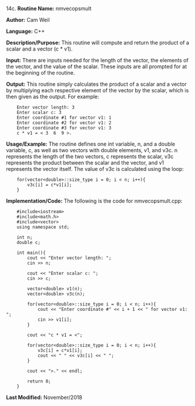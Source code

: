 14c. **Routine Name:**           nmvecopsmult

   **Author:** Cam Weil

   **Language:** C++

   **Description/Purpose:** This routine will compute and return the product of a scalar and a vector (c * v1).
   
   **Input:** There are inputs needed for the length of the vector, the elements of the vector, and the value of the scalar. These inputs are all prompted for at the beginning of the routine.

   **Output:** This routine simply calculates the product of a scalar and a vector by multiplying each respective element of the vector by the scalar, which is then given as the output. For example:
   
        Enter vector length: 3
        Enter scalar c: 3
        Enter coordinate #1 for vector v1: 1
        Enter coordinate #2 for vector v1: 2
        Enter coordinate #3 for vector v1: 3
        c * v1 = < 3  6  9 >.

   **Usage/Example:** The routine defines one int variable, n, and a double variable, c, as well as two vectors with double elements, v1, and v3c. n represents the length of the two vectors, c represents the scalar, v3c represents the product between the scalar and the vector, and v1 represents the vector itself. The value of v3c is calculated using the loop:
   
        for(vector<double>::size_type i = 0; i < n; i++){
            v3c[i] = c*v1[i];
        }

   **Implementation/Code:** The following is the code for nmvecopsmult.cpp:

        #include<iostream>
        #include<math.h>
        #include<vector>
        using namespace std;

        int n;
        double c;

        int main(){
            cout << "Enter vector length: ";
            cin >> n;

            cout << "Enter scalar c: ";
            cin >> c;

            vector<double> v1(n);
            vector<double> v3c(n);

            for(vector<double>::size_type i = 0; i < n; i++){
                cout << "Enter coordinate #" << i + 1 << " for vector v1: ";
                cin >> v1[i];
            }

            cout << "c * v1 = <";

            for(vector<double>::size_type i = 0; i < n; i++){
                v3c[i] = c*v1[i];
                cout << " " << v3c[i] << " ";
            }

            cout << ">." << endl;

            return 0;
        }

   **Last Modified:** November/2018
